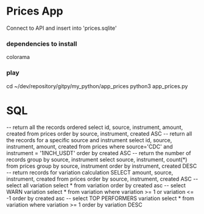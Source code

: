 # Prices App
Connect to API and insert into 'prices.sqlite'

### dependencies to install
colorama

### play
cd ~/dev/repository/gitpy/my_python/app_prices
python3 app_prices.py

# SQL
-- return all the records ordered
 select id,
        source,
        instrument,
        amount,
        created
    from prices 
  order by source, instrument, created ASC
-- return all the records for a specific source and instrument
 select id,
        source,
        instrument,
        amount,
        created
    from prices 
   where source='CDC'
     and instrument = '1INCH_USDT'
   order by created ASC
-- return the number of records group by source, instrument
  select source,
         instrument,
         count(*)
    from prices 
   group by source, instrument
   order by instrument, created DESC
-- return records for variation calculation
SELECT amount, source, instrument, created from prices order by source, instrument, created ASC
-- select all variation
select * from variation order by created asc
-- select WARN variation
select * 
  from variation 
 where variation >= 1
    or variation <= -1
 order by created asc
-- select TOP PERFORMERS variation
select * 
  from variation 
 where variation >= 1
 order by variation DESC